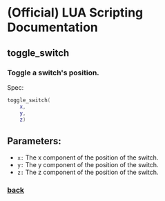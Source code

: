 
# (Official) LUA Scripting Documentation

## toggle_switch

### Toggle a switch's position.

Spec:
```lua
toggle_switch(
	x,
	y,
	z)
```
## Parameters:
- `x:` The x component of the position of the switch.
- `y:` The y component of the position of the switch.
- `z:` The z component of the position of the switch.

### [back](../other)
